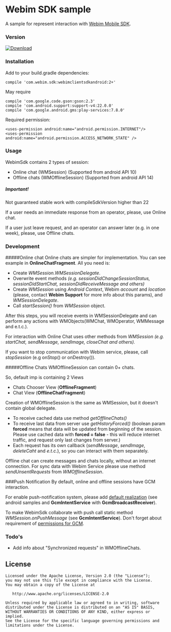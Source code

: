 # Webim SDK sample

A sample for represent interaction with [Webim Mobile SDK].

### Version
[ ![Download](https://api.bintray.com/packages/webim/maven/WebimSdkAndroid/images/download.svg) ](https://bintray.com/webim/maven/WebimSdkAndroid/_latestVersion)

### Installation
Add to your build.gradle dependencies:
```
compile 'com.webim.sdk:webimclientsdkandroid:2+'
```
May require
```
compile 'com.google.code.gson:gson:2.3'
compile 'com.android.support:support-v4:22.0.0'
compile 'com.google.android.gms:play-services:7.8.0'
```
Required permission:
```
<uses-permission android:name="android.permission.INTERNET"/>
<uses-permission android:name="android.permission.ACCESS_NETWORK_STATE" />
```
### Usage
WebimSdk contains 2 types of session:
 - Online chat (WMSession) (Supported from android API 10)
 - Offline chats (WMOfflineSession) (Supported from android API 14)

##### Important!
Not guaranteed stable work with compileSdkVersion higher than 22

If a user needs an immediate response from an operator, please, use Online chat.

If a user just leave request, and an operator can answer later (e.g. in one week), please, use Offline chats.

### Development
#####Online chat
Online chats are simpler for implementation. You can see example in **OnlineChatFragment**.
All you need is:
 - Create _WMSession.WMSessionDelegate_.
 - Overwrite event methods _(e.g. sessionDidChangeSessionStatus, sessionDidStartChat, sessionDidReceiveMessage and others)_
 - Create _WMSession_ using _Android Context_, Webim _account_ and _location_ (please, contact **Webim Support** for more info about this params), and _WMSessionDelegate_. 
 - Call _startSession()_ from _WMSession_ object.

After this steps, you will receive events in WMSessionDelegate and can perform any actions with WMObjects(WMChat, WMOperator, WMMessage and e.t.c.).

For interaction with Online Chat uses other methods from _WMSession_ _(e.g. startChat, sendMessage, sendImage, closeChat and others)._

If you want to stop communication with Webim service, please, call _stopSession_ (e.g onStop() or onDestroy()).

#####Offline Chats
WMOfflineSession can contain 0+ chats.

So, default imp is containing 2 Views
- Chats Chooser View (**OfflineFragment**) 
- Chat View (**OfflineChatFragment**)

Creation of WMOfflineSession is the same as WMSession, but it doesn't contain global delegate.
 - To receive cached data use method _getOfflineChats()_
 - To receive last data from server use _getHistoryForced()_ (boolean param **forced** means that data will be updated from beginning of the session. Please use cached data with **forced = false** - this will reduce internet traffic, and request only last changes from server.)
 - Each request has its own callback (_sendMessage_, _sendImage_, _deleteCaht_ and _e.t.c._), so you can interact with them separately.
 
Offline chat can create messages and chats locally, without an internet connection. For sync data with Webim Service please use method _sendUnsentRequests_ from _WMOfflineSession_.

###Push Notification
By default, online and offline sessions have GCM interaction.

For enable push-notification system, please add [default realization]
(see android samples and **GcmIntentService** with **GcmBroadcastReceiver**).

To make WebimSdk collaborate with push call static method _WMSession.onPushMessage_ (see **GcmIntentService**).
Don't forget about requirement of [permissions for GCM].

### Todo's
 - Add info about "Synchronized requests" in WMOfflineChats.

License
-------
    
    Licensed under the Apache License, Version 2.0 (the "License");
    you may not use this file except in compliance with the License.
    You may obtain a copy of the License at

       http://www.apache.org/licenses/LICENSE-2.0

    Unless required by applicable law or agreed to in writing, software
    distributed under the License is distributed on an "AS IS" BASIS,
    WITHOUT WARRANTIES OR CONDITIONS OF ANY KIND, either express or implied.
    See the License for the specific language governing permissions and
    limitations under the License.

[Webim Mobile SDK]:https://webim.ru/help/mobile-sdk/android-sdk-howto/
[default realization]:https://developers.google.com/cloud-messaging/android/client
[permissions for GCM]:https://developers.google.com/cloud-messaging/android/client#manifest
